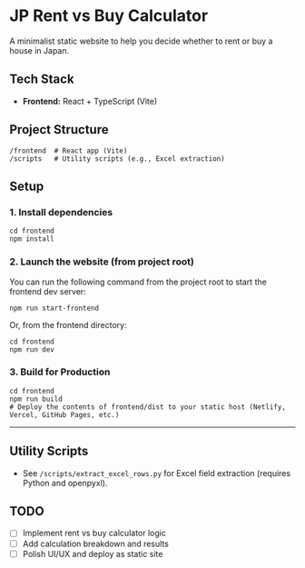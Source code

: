# JP Rent vs Buy Calculator

A minimalist static website to help you decide whether to rent or buy a house in Japan.

## Tech Stack
- **Frontend:** React + TypeScript (Vite)

## Project Structure
```
/frontend  # React app (Vite)
/scripts   # Utility scripts (e.g., Excel extraction)
```

## Setup

### 1. Install dependencies
```
cd frontend
npm install
```

### 2. Launch the website (from project root)

You can run the following command from the project root to start the frontend dev server:

```
npm run start-frontend
```

Or, from the frontend directory:
```
cd frontend
npm run dev
```

### 3. Build for Production
```
cd frontend
npm run build
# Deploy the contents of frontend/dist to your static host (Netlify, Vercel, GitHub Pages, etc.)
```

---

## Utility Scripts
- See `/scripts/extract_excel_rows.py` for Excel field extraction (requires Python and openpyxl).

## TODO
- [ ] Implement rent vs buy calculator logic
- [ ] Add calculation breakdown and results
- [ ] Polish UI/UX and deploy as static site 